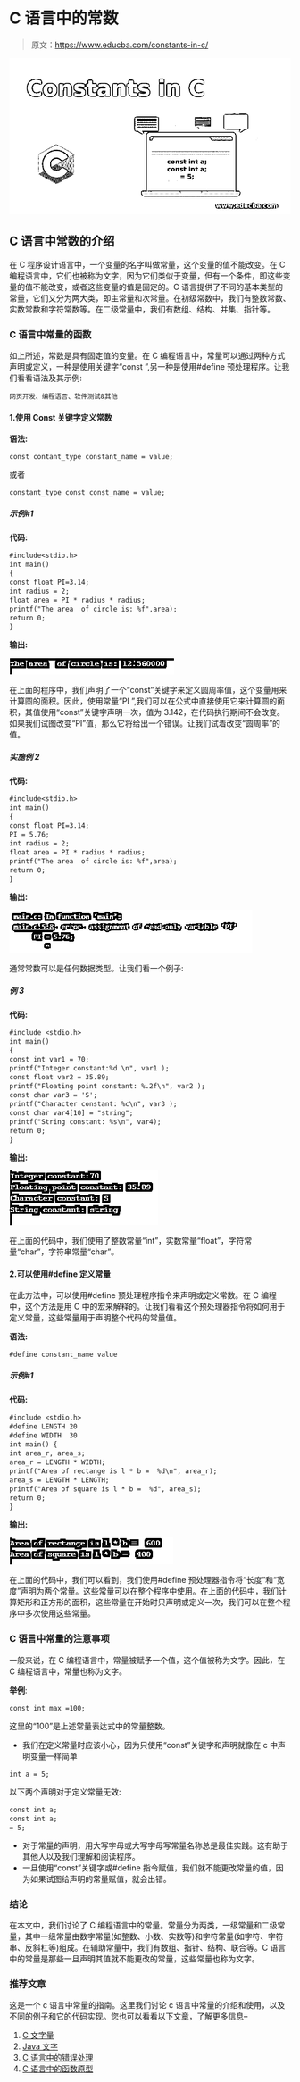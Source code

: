 # C 语言中的常数

> 原文：<https://www.educba.com/constants-in-c/>

![Constants in C](img/e946562f4d3b20c3eec8fdaedcb5916e.png "Constants in C")



## C 语言中常数的介绍

在 C 程序设计语言中，一个变量的名字叫做常量，这个变量的值不能改变。在 C 编程语言中，它们也被称为文字，因为它们类似于变量，但有一个条件，即这些变量的值不能改变，或者这些变量的值是固定的。C 语言提供了不同的基本类型的常量，它们又分为两大类，即主常量和次常量。在初级常数中，我们有整数常数、实数常数和字符常数等。在二级常量中，我们有数组、结构、并集、指针等。

### C 语言中常量的函数

如上所述，常数是具有固定值的变量。在 C 编程语言中，常量可以通过两种方式声明或定义，一种是使用关键字“const ”,另一种是使用#define 预处理程序。让我们看看语法及其示例:

<small>网页开发、编程语言、软件测试&其他</small>

#### 1.使用 Const 关键字定义常数

**语法:**

```
const contant_type constant_name = value;
```

或者

```
constant_type const const_name = value;
```

##### 示例#1

**代码:**

```
#include<stdio.h>
int main()
{
const float PI=3.14;
int radius = 2;
float area = PI * radius * radius;
printf("The area  of circle is: %f",area);
return 0;
}
```

**输出:**

![Constants in C-1.1](img/6a449827b601f8244fd7d3f8b3cbbba0.png "Constants in C-1.1")



在上面的程序中，我们声明了一个“const”关键字来定义圆周率值，这个变量用来计算圆的面积。因此，使用常量“PI ”,我们可以在公式中直接使用它来计算圆的面积，其值使用“const”关键字声明一次，值为 3.142，在代码执行期间不会改变。如果我们试图改变“PI”值，那么它将给出一个错误。让我们试着改变“圆周率”的值。

##### 实施例 2

**代码:**

```
#include<stdio.h>
int main()
{
const float PI=3.14;
PI = 5.76;
int radius = 2;
float area = PI * radius * radius;
printf("The area  of circle is: %f",area);
return 0;
}
```

**输出:**

![Constants in C-1.2](img/4e534f0831f5e7f7a723560109e9e0e4.png "Constants in C-1.2")



通常常数可以是任何数据类型。让我们看一个例子:

##### **例 3**

**代码:**

```
#include <stdio.h>
int main()
{
const int var1 = 70;
printf("Integer constant:%d \n", var1 );
const float var2 = 35.89;
printf("Floating point constant: %.2f\n", var2 );
const char var3 = 'S';
printf("Character constant: %c\n", var3 );
const char var4[10] = "string";
printf("String constant: %s\n", var4);
return 0;
}
```

**输出:**

![Example-1.3](img/0344288e031f975bcaba32a7fea007a1.png "Constants in C-1.3")



在上面的代码中，我们使用了整数常量“int”，实数常量“float”，字符常量“char”，字符串常量“char”。

#### 2.可以使用#define 定义常量

在此方法中，可以使用#define 预处理程序指令来声明或定义常数。在 C 编程中，这个方法是用 C 中的宏来解释的。让我们看看这个预处理器指令将如何用于定义常量，这些常量用于声明整个代码的常量值。

**语法:**

```
#define constant_name value
```

##### 示例#1

**代码:**

```
#include <stdio.h>
#define LENGTH 20
#define WIDTH  30
int main() {
int area_r, area_s;
area_r = LENGTH * WIDTH;
printf("Area of rectange is l * b =  %d\n", area_r);
area_s = LENGTH * LENGTH;
printf("Area of square is l * b =  %d", area_s);
return 0;
}
```

**输出:**

![Example-1.4](img/f90fe23aa683a3f8dccfb5982e1f3557.png "Constants in C-1.4")



在上面的代码中，我们可以看到，我们使用#define 预处理器指令将“长度”和“宽度”声明为两个常量。这些常量可以在整个程序中使用。在上面的代码中，我们计算矩形和正方形的面积，这些常量在开始时只声明或定义一次，我们可以在整个程序中多次使用这些常量。

### C 语言中常量的注意事项

一般来说，在 C 编程语言中，常量被赋予一个值，这个值被称为文字。因此，在 C 编程语言中，常量也称为文字。

**举例**:

```
const int max =100;
```

这里的“100”是上述常量表达式中的常量整数。

*   我们在定义常量时应该小心，因为只使用“const”关键字和声明就像在 c 中声明变量一样简单

```
int a = 5;
```

以下两个声明对于定义常量无效:

```
const int a;
const int a;
= 5;
```

*   对于常量的声明，用大写字母或大写字母写常量名称总是最佳实践。这有助于其他人以及我们理解和阅读程序。
*   一旦使用“const”关键字或#define 指令赋值，我们就不能更改常量的值，因为如果试图给声明的常量赋值，就会出错。

### 结论

在本文中，我们讨论了 C 编程语言中的常量。常量分为两类，一级常量和二级常量，其中一级常量由数字常量(如整数、小数、实数等)和字符常量(如字符、字符串、反斜杠等)组成。在辅助常量中，我们有数组、指针、结构、联合等。C 语言中的常量是那些一旦声明其值就不能更改的常量，这些常量也称为文字。

### 推荐文章

这是一个 c 语言中常量的指南。这里我们讨论 c 语言中常量的介绍和使用，以及不同的例子和它的代码实现。您也可以看看以下文章，了解更多信息–

1.  [C 文字量](https://www.educba.com/c-literals/)
2.  [Java 文字](https://www.educba.com/java-literals/)
3.  [C 语言中的错误处理](https://www.educba.com/error-handling-in-c/)
4.  [C 语言中的函数原型](https://www.educba.com/function-prototype-in-c/)





